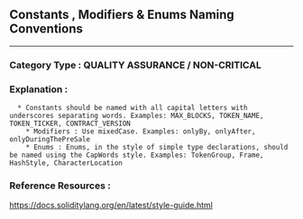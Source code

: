 ##  Constants , Modifiers & Enums Naming Conventions



---

### **Category Type** : QUALITY ASSURANCE / NON-CRITICAL


### **Explanation** : 

      * Constants should be named with all capital letters with underscores separating words. Examples: MAX_BLOCKS, TOKEN_NAME, TOKEN_TICKER, CONTRACT_VERSION
   		* Modifiers : Use mixedCase. Examples: onlyBy, onlyAfter, onlyDuringThePreSale
   		* Enums : Enums, in the style of simple type declarations, should be named using the CapWords style. Examples: TokenGroup, Frame, HashStyle, CharacterLocation
   		   





### **Reference Resources** : 
   https://docs.soliditylang.org/en/latest/style-guide.html
